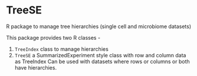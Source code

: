 # TreeSE
R package to manage tree hierarchies (single cell and microbiome datasets)


This package provides two R classes - 

1. `TreeIndex` class to manage hierarchies
2. `TreeSE` a SummarizedExperiment style class with row and column data as TreeIndex
  Can be used with datasets where rows or columns or both have hierarchies.
